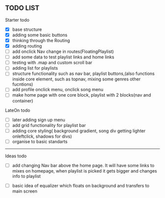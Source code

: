 TODO LIST
-------------------------------------------------------------------------------

Starter todo
- [x] base structure
- [x] adding some basic buttons
- [x] thinking through the Routing 
- [x] adding routing 
- [ ] add onclick Nav change in routes(FloatingPlaylist)
- [ ] add some data to test playlist links and home links
- [ ] testing with .map and custom scroll bar 
- [ ] adding list for playlists
- [ ] structure functionality such as nav bar, playlist buttons,(also functions inside core element, such as topnav, mixing some genres other fucntions)
- [ ] add profile onclick menu, onclick song menu
- [ ] make home page with one core block, playlist with 2 blocks(nav and container)

LateOn todo

- [ ] later adding sign up menu
- [ ] add grid functionality for playlist bar 
- [ ] adding core styling( background gradient, song div getting lighter onleftclick, shadows for divs)
- [ ] organise to basic standarts

-------------------------------------------------------------------------------
Ideas todo

-[ ] add changing Nav bar above the home page. It will have some links to mixes on homepage, when playlist is picked it gets bigger and changes info to playlist 

- [ ] basic idea of equalizer which floats on background and transfers to main screen 